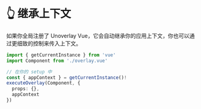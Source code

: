 # 👆 继承上下文

如果你全局注册了 Unoverlay Vue，它会自动继承你的应用上下文，你也可以通过更细致的控制来传入上下文。

```ts
import { getCurrentInstance } from 'vue'
import Component from './overlay.vue'

// 在你的 setup 中
const { appContext } = getCurrentInstance()!
executeOverlay(Component, {
  props: {},
  appContext
})
```
